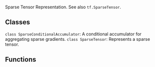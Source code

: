 Sparse Tensor Representation.
See also `tf.SparseTensor`.
## Classes
`class SparseConditionalAccumulator`: A conditional accumulator for aggregating sparse gradients.
`class SparseTensor`: Represents a sparse tensor.
## Functions
